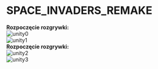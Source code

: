 ﻿# SPACE_INVADERS_REMAKE
<b>Rozpoczęcie rozgrywki:</b> </br>
![unity0](https://user-images.githubusercontent.com/122048598/215190062-c54fbb6d-f380-48fd-9646-796bc9ecfdf0.png)</br>
![unity1](https://user-images.githubusercontent.com/122048598/215188312-aab206d2-bf62-4647-81b3-667825ab8ea4.png)</br>
<b>Rozpoczęcie rozgrywki:</b> </br>
![unity2](https://user-images.githubusercontent.com/122048598/215188315-9e747eac-dc4e-437d-8fc3-afd4d5eca122.png)</br>
![unity3](https://user-images.githubusercontent.com/122048598/215188316-2d78b207-ea40-400e-9a67-857fe8d63029.png)</br>
